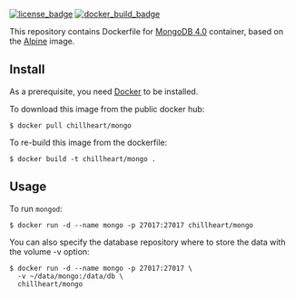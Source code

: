 [![license_badge](https://img.shields.io/github/license/chillheart/mongo.svg)](https://github.com/chillheart/mongo/blob/master/LICENSE)
[![docker_build_badge](https://img.shields.io/docker/automated/chillheart/mongo.svg)](https://hub.docker.com/r/chillheart/mongo/)

This repository contains Dockerfile for [MongoDB 4.0](https://www.mongodb.org)
container, based on the [Alpine](https://hub.docker.com/_/alpine/) image.

## Install

As a prerequisite, you need [Docker](https://docker.com) to be installed.

To download this image from the public docker hub:

    $ docker pull chillheart/mongo

To re-build this image from the dockerfile:

    $ docker build -t chillheart/mongo .

## Usage

To run `mongod`:

    $ docker run -d --name mongo -p 27017:27017 chillheart/mongo

You can also specify the database repository where to store the data
with the volume -v option:

    $ docker run -d --name mongo -p 27017:27017 \
      -v ~/data/mongo:/data/db \
      chillheart/mongo
